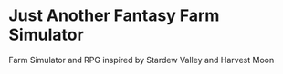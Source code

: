 # Just Another Fantasy Farm Simulator

Farm Simulator and RPG inspired by Stardew Valley and Harvest Moon